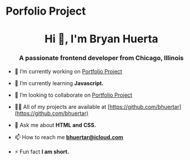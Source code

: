 # Porfolio Project
<h1 align="center">Hi 👋, I'm Bryan Huerta</h1>
<h3 align="center">A passionate frontend developer from Chicago, Illinois</h3>

- 🔭 I’m currently working on [Portfolio Project](https://github.com/bhuertar/personal-site)

- 🌱 I’m currently learning **Javascript.**

- 👯 I’m looking to collaborate on [Portfolio Project](https://github.com/bhuertar/personal-site)

- 👨‍💻 All of my projects are available at [https://github.com/bhuertar](https://github.com/bhuertar)

- 💬 Ask me about **HTML and CSS.**

- 📫 How to reach me **bhuertar@icloud.com**

- ⚡ Fun fact **I am short.**

<p align="left">
</p>
